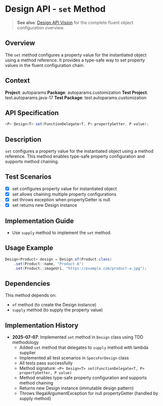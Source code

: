 # Design API - `set` Method

> **See also**: [Design API Vision](design.md) for the complete fluent object configuration overview.

## Overview

The `set` method configures a property value for the instantiated object using a method reference. It provides a type-safe way to set property values in the fluent configuration chain.

## Context

**Project**: autoparams
**Package**: autoparams.customization
**Test Project**: test.autoparams.java-17
**Test Package**: test.autoparams.customization

## API Specification

```java
<P> Design<T> set(FunctionDelegate<T, P> propertyGetter, P value);
```

## Description

`set` configures a property value for the instantiated object using a method reference. This method enables type-safe property configuration and supports method chaining.

## Test Scenarios

- [x] set configures property value for instantiated object
- [x] set allows chaining multiple property configurations
- [x] set throws exception when propertyGetter is null
- [x] set returns new Design instance

## Implementation Guide

- Use `supply` method to implement the `set` method.

## Usage Example

```java
Design<Product> design = Design.of(Product.class)
    .set(Product::name, "Product A")
    .set(Product::imageUri, "https://example.com/product-a.jpg");
```

## Dependencies

This method depends on:
- `of` method (to create the Design instance)
- `supply` method (to supply the property value)

## Implementation History

- **2025-07-07**: Implemented `set` method in `Design` class using TDD methodology
  - Added `set` method that delegates to `supply` method with lambda supplier
  - Implemented all test scenarios in `SpecsForDesign` class
  - All tests pass successfully
  - Method signature: `<P> Design<T> set(FunctionDelegate<T, P> propertyGetter, P value)`
  - Method enables type-safe property configuration and supports method chaining
  - Returns new Design instance (immutable design pattern)
  - Throws IllegalArgumentException for null propertyGetter (handled by supply method)

